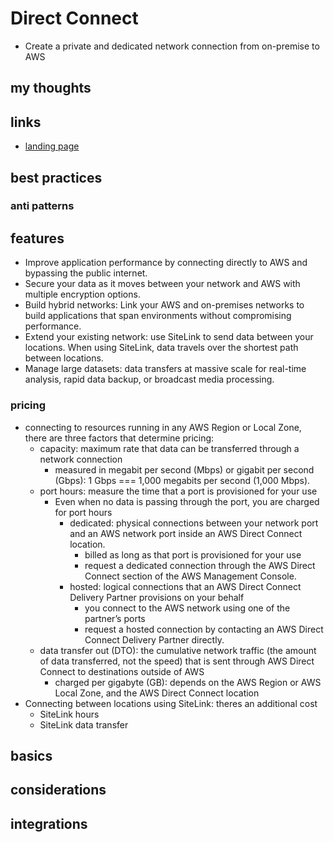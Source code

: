 # Direct Connect

- Create a private and dedicated network connection from on-premise to AWS

## my thoughts

## links

- [landing page](https://aws.amazon.com/directconnect/?did=ap_card&trk=ap_card)

## best practices

### anti patterns

## features

- Improve application performance by connecting directly to AWS and bypassing the public internet.
- Secure your data as it moves between your network and AWS with multiple encryption options.
- Build hybrid networks: Link your AWS and on-premises networks to build applications that span environments without compromising performance.
- Extend your existing network: use SiteLink to send data between your locations. When using SiteLink, data travels over the shortest path between locations.
- Manage large datasets: data transfers at massive scale for real-time analysis, rapid data backup, or broadcast media processing.

### pricing

- connecting to resources running in any AWS Region or Local Zone, there are three factors that determine pricing:
  - capacity: maximum rate that data can be transferred through a network connection
    - measured in megabit per second (Mbps) or gigabit per second (Gbps): 1 Gbps === 1,000 megabits per second (1,000 Mbps).
  - port hours: measure the time that a port is provisioned for your use
    - Even when no data is passing through the port, you are charged for port hours
      - dedicated: physical connections between your network port and an AWS network port inside an AWS Direct Connect location.
        - billed as long as that port is provisioned for your use
        - request a dedicated connection through the AWS Direct Connect section of the AWS Management Console.
      - hosted: logical connections that an AWS Direct Connect Delivery Partner provisions on your behalf
        - you connect to the AWS network using one of the partner’s ports
        - request a hosted connection by contacting an AWS Direct Connect Delivery Partner directly.
  - data transfer out (DTO): the cumulative network traffic (the amount of data transferred, not the speed) that is sent through AWS Direct Connect to destinations outside of AWS
    - charged per gigabyte (GB): depends on the AWS Region or AWS Local Zone, and the AWS Direct Connect location
- Connecting between locations using SiteLink: theres an additional cost
  - SiteLink hours
  - SiteLink data transfer

## basics

## considerations

## integrations
